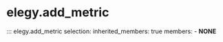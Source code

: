 
# elegy.add_metric

::: elegy.add_metric
    selection:
        inherited_members: true
        members:
            - __NONE__
        